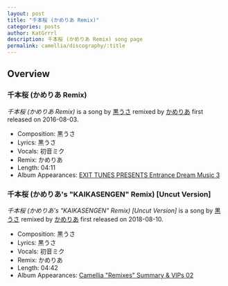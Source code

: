 ```yaml
---
layout: post
title: "千本桜 (かめりあ Remix)"
categories: posts
author: KatGrrrl
description: 千本桜 (かめりあ Remix) song page
permalink: camellia/discography/:title
---
```


## Overview

### 千本桜 (かめりあ Remix)

*千本桜 (かめりあ Remix)* is a song by [黒うさ](#) remixed by [かめりあ](<{% link postsWiki/_posts/2023-12-10-camellia.md %}>) first released on 2016-08-03.

* Composition: 黒うさ
* Lyrics: 黒うさ
* Vocals: 初音ミク
* Remix: かめりあ
* Length: 04:11
* Album Appearances: [EXIT TUNES PRESENTS Entrance Dream Music 3](http://et-edm.com/03/)

### 千本桜 (かめりあ's "KAIKASENGEN" Remix) \[Uncut Version\]

*千本桜 (かめりあ's "KAIKASENGEN" Remix) \[Uncut Version\]* is a song by [黒うさ](#) remixed by [かめりあ](<{% link postsWiki/_posts/2023-12-10-camellia.md %}>) first released on 2018-08-10.

* Composition: 黒うさ
* Lyrics: 黒うさ
* Vocals: 初音ミク
* Remix: かめりあ
* Length: 04:42
* Album Appearances: [Camellia "Remixes" Summary & VIPs 02](<{% link postsInclude/_posts/camellia/albums/Camellia-Remixes-Summary-VIPs-02/2023-12-20-Camellia-Remixes-Summary-VIPs-02.md %}>)
